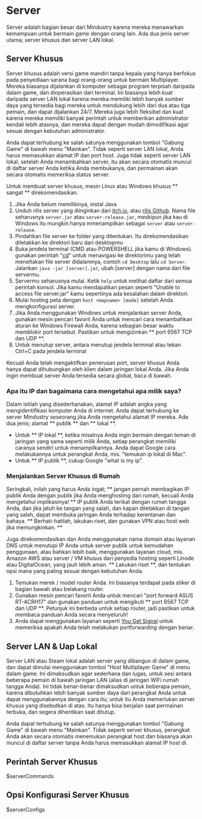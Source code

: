 # Server

Server adalah bagian besar dari Mindustry karena mereka menawarkan kemampuan untuk bermain game dengan orang lain. Ada dua jenis server utama; server khusus dan server LAN lokal.

## Server Khusus

Server khusus adalah versi game mandiri tanpa kepala yang hanya berfokus pada penyediaan sarana bagi orang-orang untuk bermain Multiplayer. Mereka biasanya dijalankan di komputer sebagai program terpisah daripada dalam game, dan dioperasikan dari terminal. Ini biasanya lebih kuat daripada server LAN lokal karena mereka memiliki lebih banyak sumber daya yang tersedia bagi mereka untuk mendukung lebih dari dua atau tiga pemain, dan dapat dijalankan 24/7. Mereka juga lebih fleksibel dan kuat karena mereka memiliki banyak perintah untuk memberikan administrator kendali lebih atasnya, dan mereka dapat dengan mudah dimodifikasi agar sesuai dengan kebutuhan administrator.

Anda dapat terhubung ke salah satunya menggunakan tombol "Gabung Game" di bawah menu "Mainkan". Tidak seperti server LAN lokal, Anda harus memasukkan alamat IP dan port host. Juga tidak seperti server LAN lokal, setelah Anda menambahkan server, itu akan secara otomatis muncul di daftar server Anda ketika Anda membukanya, dan permainan akan secara otomatis memeriksa status server.

Untuk membuat server khusus, mesin Linux atau Windows khusus ** sangat ** direkomendasikan.

1. Jika Anda belum memilikinya, instal Java
2. Unduh rilis server yang diinginkan dari [itch.io](https://anuke.itch.io/mindustry), atau [rilis Github](https://github.com/Anuken/Mindustry/releases). Nama file seharusnya `server.jar` atau `server-release.jar`, meskipun jika kau di Windows itu mungkin hanya mmenampilkan sebagai `server` atau `server-release`.
3. Pindahkan file server ke folder yang ditentukan. Itu direkomendasikan diletakkan ke direktori baru dari desktopmu
4. Buka jendela terminal (CMD atau POWERSHELL jika kamu di Windows). gunakan perintah "[cd](https://www.digitalcitizen.life/command-prompt-how-use-basic-commands/)" untuk menavigasi ke direktorimu yang telah meneltakan file server didalamnya, contoh `cd Desktop` lalu `cd Server`. Jalankan `java -jar [server].jar`, ubah \[server] dengan nama dari file servermu.
5. Servermu seharusnya mulai. Ketik `help` untuk melihat daftar dari semua perintah konsol. Jika kamu mendapatkan pesan seperti "Unable to access file server.jar" kamu sepertinya ada kesalahan dalam direktori.
6. Mulai hosting peta dengan `host <mapname> [mode]` setelah Anda mengkonfigurasi server.
7. Jika Anda menggunakan Windows untuk menjalankan server Anda, gunakan mesin pencari favorit Anda untuk mencari cara menambahkan aturan ke Windows Firewall Anda, karena sebagian besar waktu memblokir port tersebut. Pastikan untuk mengizinkan ** port 6567 TCP dan UDP **.
8. Untuk menutup server, antara menutup jendela terminal atau tekan Ctrl+C pada jendela terminal

Kecuali Anda telah mengaktifkan penerusan port, server khusus Anda hanya dapat dihubungkan oleh klien dalam jaringan lokal Anda. Jika Anda ingin membuat server Anda tersedia secara global, baca di bawah.

### Apa itu IP dan bagaimana cara mengetahui apa milik saya?

Dalam istilah yang disederhanakan, alamat IP adalah angka yang mengidentifikasi komputer Anda di internet. Anda dapat terhubung ke server Mindustry seseorang jika Anda mengetahui alamat IP mereka. Ada dua jenis; alamat ** publik ** dan ** lokal **.

- Untuk ** IP lokal **, ketika misalnya Anda ingin bermain dengan teman di jaringan yang sama seperti milik Anda, setiap perangkat memiliki caranya sendiri untuk menampilkannya. Anda dapat Google cara melakukannya untuk perangkat Anda, mis. "temukan ip lokal di Mac".
- Untuk ** IP publik **, cukup Google "what is my ip".

### Menjalankan Server Khusus di Rumah

Seringkali, inilah yang harus Anda ingat; ** jangan pernah membagikan IP publik Anda dengan publik jika Anda menghosting dari rumah, kecuali Anda mengetahui implikasinya! ** IP publik Anda terikat dengan rumah tangga Anda, dan jika jatuh ke tangan yang salah, dan kapan diletakkan di tangan yang salah, dapat membuka jaringan Anda terhadap kerentanan dan bahaya. ** Berhati-hatilah, lakukan riset, dan gunakan VPN atau host web jika memungkinkan. **

Juga direkomendasikan dan Anda menggunakan nama domain atau layanan DNS untuk menutupi IP Anda untuk server publik untuk kemudahan penggunaan, atau bahkan lebih baik, menggunakan layanan cloud, mis. Amazon AWS atau server / VM khusus dari penyedia hosting seperti Linode atau DigitalOcean, yang jauh lebih aman. ** Lakukan riset **, dan tentukan opsi mana yang paling sesuai dengan kebutuhan Anda.

1. Temukan merek / model router Anda. Ini biasanya terdapat pada stiker di bagian bawah atau belakang router.
2. Gunakan mesin pencari favorit Anda untuk mencari "port forward ASUS RT-ACRH17" dan gunakan panduan untuk mengikuti ** port 6567 TCP dan UDP **. Petunjuk ini berbeda untuk setiap router, jadi pastikan untuk membaca panduan Anda secara menyeluruh!
3. Anda dapat menggunakan layanan seperti [You Get Signal](https://www.yougetsignal.com/tools/open-ports/) untuk memeriksa apakah Anda telah melakukan portforwarding dengan benar.

## Server LAN & Uap Lokal

Server LAN atau Steam lokal adalah server yang dibangun di dalam game, dan dapat dimulai menggunakan tombol "Host Multiplayer Game" di menu dalam game. Ini dimaksudkan agar sederhana dan lugas, untuk sesi antara beberapa pemain di bawah jaringan LAN (alias di jaringan WiFi rumah tangga Anda). Ini tidak benar-benar dimaksudkan untuk beberapa pemain, karena dibutuhkan lebih banyak sumber daya dari perangkat Anda untuk dapat menggunakannya dengan cara itu; untuk itu Anda memerlukan server khusus yang disebutkan di atas. Itu hanya bisa berjalan saat permainan terbuka, dan segera dihentikan saat ditutup.

Anda dapat terhubung ke salah satunya menggunakan tombol "Gabung Game" di bawah menu "Mainkan". Tidak seperti server khusus, perangkat Anda akan secara otomatis menemukan perangkat host dan biasanya akan muncul di daftar server tanpa Anda harus memasukkan alamat IP host di.

## Perintah Server Khusus

$serverCommands

## Opsi Konfigurasi Server Khusus

$serverConfigs
